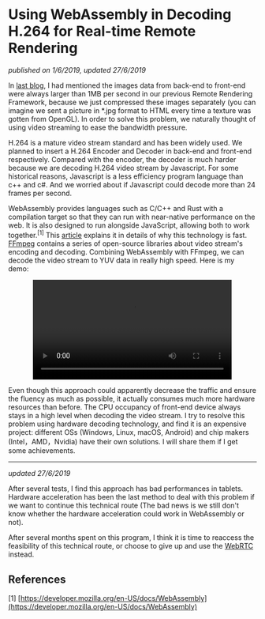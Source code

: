 # Using WebAssembly in Decoding H.264 for Real-time Remote Rendering
*published on 1/6/2019, updated 27/6/2019*

In [last blog](https://jiangdunchun.github.io/blog.html?id=WampFramework_Remotely_Invoke_the_API_in_Local_CSharp_Assembly_from_js.md), I had mentioned the images data from back-end to front-end were always larger than 1MB per second in our previous Remote Rendering Framework, because we just compressed these images separately (you can imagine we sent a picture in *.jpg format to HTML every time a texture was gotten from OpenGL). In order to solve this problem, we naturally thought of using video streaming to ease the bandwidth pressure.

H.264 is a mature video stream standard and has been widely used. We planned to insert a H.264 Encoder and Decoder in back-end and front-end respectively. Compared with the encoder, the decoder is much harder because we are decoding H.264 video stream by Javascript. For some historical reasons, Javascript is a less efficiency program language than c++ and c#. And we worried about if Javascript could decode more than 24 frames per second.

WebAssembly provides languages such as C/C++ and Rust with a compilation target so that they can run with near-native performance on the web. It is also designed to run alongside JavaScript, allowing both to work together.<sup>[1]</sup> This [article](https://www.smashingmagazine.com/2017/05/abridged-cartoon-introduction-webassembly/) explains it in details of why this technology is fast. [FFmpeg](http://ffmpeg.org/) contains a series of open-source libraries about video stream's encoding and decoding. Combining WebAssembly with FFmpeg, we can decode the video stream to YUV data in really high speed. Here is my demo:

<center><video src="blogs/Using_WebAssembly_in_Decoding_H.264_for_Real-time_Remote_Rendering/demo.mp4" width="80%" controls="controls"></video></center>

Even though this approach could apparently decrease the traffic and ensure the fluency as much as possible, it actually consumes much more hardware resources than before. The CPU occupancy of front-end device always stays in a high level when decoding the video stream. I try to resolve this problem using hardware decoding technology, and find it is an expensive project: different OSs (Windows, Linux, macOS, Android) and chip makers (Intel，AMD，Nvidia) have their own solutions. I will share them if I get some achievements.

----------------------------
*updated 27/6/2019*

After several tests, I find this approach has bad performances in tablets. Hardware acceleration has been the last method to deal with this problem if we want to continue this technical route (The bad news is we still don't know whether the hardware acceleration could work in WebAssembly or not).

After several months spent on this program, I think it is time to reaccess the feasibility of this technical route, or choose to give up and use the [WebRTC](https://webrtc.org/) instead.

## References
[1] [https://developer.mozilla.org/en-US/docs/WebAssembly](https://developer.mozilla.org/en-US/docs/WebAssembly)